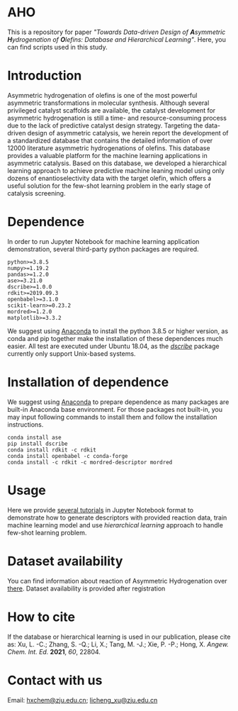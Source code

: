# AHO
This is a repository for paper *"Towards Data-driven Design of **A**symmetric **H**ydrogenation of **O**lefins: Database and Hierarchical Learning"*. Here, you can find scripts used in this study.
# Introduction
Asymmetric hydrogenation of olefins is one of the most powerful asymmetric transformations in molecular synthesis. Although several privileged catalyst scaffolds are available, the catalyst development for asymmetric hydrogenation is still a time- and resource-consuming process due to the lack of predictive catalyst design strategy. Targeting the data-driven design of asymmetric catalysis, we herein report the development of a standardized database that contains the detailed information of over 12000 literature asymmetric hydrogenations of olefins. This database provides a valuable platform for the machine learning applications in asymmetric catalysis. Based on this database, we developed a hierarchical learning approach to achieve predictive machine leaning model using only dozens of enantioselectivity data with the target olefin, which offers a useful solution for the few-shot learning problem in the early stage of catalysis screening.
# Dependence
In order to run Jupyter Notebook for machine learning application demonstration, several third-party python packages are required.
```
python>=3.8.5
numpy>=1.19.2
pandas>=1.2.0
ase>=3.21.0
dscribe>=1.0.0
rdkit>=2019.09.3
openbabel>=3.1.0
scikit-learn>=0.23.2
mordred>=1.2.0
matplotlib>=3.3.2
```
We suggest using [Anaconda](https://www.anaconda.com/) to install the python 3.8.5 or higher version, as conda and pip together make the installation of these dependences much easier. All test are executed under Ubuntu 18.04, as the [*dscribe*](https://singroup.github.io/dscribe/latest/install.html) package currently only support Unix-based systems.
# Installation of dependence
We suggest using [Anaconda](https://www.anaconda.com/) to prepare dependence as many packages are built-in Anaconda base environment. For those packages not built-in, you may input following commands to install them and follow the installation instructions.
```
conda install ase
pip install dscribe
conda install rdkit -c rdkit
conda install openbabel -c conda-forge
conda install -c rdkit -c mordred-descriptor mordred
```
# Usage
Here we provide [several tutorials](https://github.com/licheng-xu-echo/AHO/tree/main/examples) in Jupyter Notebook format to demonstrate how to generate descriptors with provided reaction data, train machine learning model and use *hierarchical learning* approach to handle few-shot learning problem.
# Dataset availability
You can find information about reaction of Asymmetric Hydrogenation over [there](http://asymcatml.net/). Dataset availability is provided after registration
# How to cite
If the database or hierarchical learning is used in our publication, please cite as: Xu, L. -C.; Zhang, S. -Q.; Li, X.; Tang, M. -J.; Xie, P. -P.; Hong, X. *Angew. Chem. Int. Ed.* **2021**, *60*, 22804.
# Contact with us
Email: hxchem@zju.edu.cn; licheng_xu@zju.edu.cn
